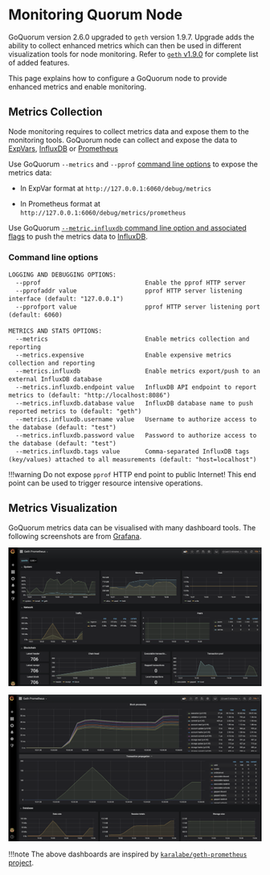 # Monitoring Quorum Node

GoQuorum version 2.6.0 upgraded to `geth` version 1.9.7.
Upgrade adds the ability to collect enhanced metrics which can then be used in different visualization tools for node monitoring.
Refer to [`geth` v1.9.0](https://blog.ethereum.org/2019/07/10/geth-v1-9-0/) for complete list of added features.

This page explains how to configure a GoQuorum node to provide enhanced metrics and enable monitoring.

## Metrics Collection

Node monitoring requires to collect metrics data and expose them to the monitoring tools.
GoQuorum node can collect and expose the data to [ExpVars](https://golang.org/pkg/expvar/), [InfluxDB](https://www.influxdata.com/products/influxdb-overview/) or [Prometheus](https://prometheus.io/)

Use GoQuorum `--metrics` and  `--pprof` [command line options](#command-line-options) to expose the metrics data:

* In ExpVar format at `http://127.0.0.1:6060/debug/metrics`

* In Prometheus format at `http://127.0.0.1:6060/debug/metrics/prometheus`

Use GoQuorum [`--metric.influxdb` command line option and associated flags](#command-line-options) to push the metrics data to [InfluxDB](https://www.influxdata.com/products/influxdb-overview/).

### Command line options

```text
LOGGING AND DEBUGGING OPTIONS:
  --pprof                             Enable the pprof HTTP server
  --pprofaddr value                   pprof HTTP server listening interface (default: "127.0.0.1")
  --pprofport value                   pprof HTTP server listening port (default: 6060)

METRICS AND STATS OPTIONS:
  --metrics                           Enable metrics collection and reporting
  --metrics.expensive                 Enable expensive metrics collection and reporting
  --metrics.influxdb                  Enable metrics export/push to an external InfluxDB database
  --metrics.influxdb.endpoint value   InfluxDB API endpoint to report metrics to (default: "http://localhost:8086")
  --metrics.influxdb.database value   InfluxDB database name to push reported metrics to (default: "geth")
  --metrics.influxdb.username value   Username to authorize access to the database (default: "test")
  --metrics.influxdb.password value   Password to authorize access to the database (default: "test")
  --metrics.influxdb.tags value       Comma-separated InfluxDB tags (key/values) attached to all measurements (default: "host=localhost")
```

!!!warning
    Do not expose `pprof` HTTP end point to public Internet!
    This end point can be used to trigger resource intensive operations.

## Metrics Visualization

GoQuorum metrics data can be visualised with many dashboard tools.
The following screenshots are from [Grafana](https://grafana.com/).

![Grafana system, network and chain infos screenshot](../../images/dashboard_grafana_1.png)

![Grafana detailed chain infos screenshot](../../images/dashboard_grafana_2.png)

!!!note
    The above dashboards are inspired by [`karalabe/geth-prometheus` project](https://github.com/karalabe/geth-prometheus).
